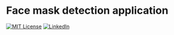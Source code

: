 # Face mask detection application
[![MIT License](https://img.shields.io/github/license/ashishcssom/Face_mask_detection.svg?style=flat-square)](https://github.com/ashishcssom/Face_mask_detection/blob/master/LICENSE)
[![LinkedIn](https://img.shields.io/badge/-LinkedIn-black.svg?style=flat-square&logo=linkedin&colorB=555)](https://www.linkedin.com/in/ashishk766/)
